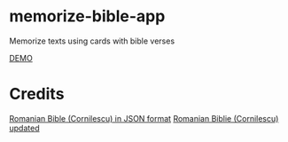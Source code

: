 # memorize-bible-app
Memorize texts using cards with bible verses

[DEMO](https://voluntari-noi.github.io/memorize-bible-app/)


# Credits
[Romanian Bible (Cornilescu) in JSON format](https://github.com/thiagobodruk/bible/blob/master/json/ro_cornilescu.json)
[Romanian Biblie (Cornilescu) updated](https://raw.githubusercontent.com/BibleJS/content/ef7b07fcc9793257e093130a8edd2f0fda0db036/verses.ro.json)
